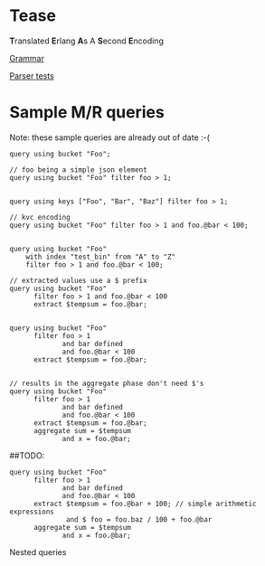 Tease
=====
**T**ranslated **E**rlang **A**s A **S**econd **E**ncoding

[Grammar](https://raw.github.com/metadave/tease/master/src/main/java/org/metadave/tease/Tease.g4)

[Parser tests](https://github.com/metadave/tease/blob/master/src/main/java/org/metadave/tease/Tease.java)

# Sample M/R queries

Note: these sample queries are already out of date :-(

```
query using bucket "Foo";

// foo being a simple json element
query using bucket "Foo" filter foo > 1;


query using keys ["Foo", "Bar", "Baz"] filter foo > 1;

// kvc encoding
query using bucket "Foo" filter foo > 1 and foo.@bar < 100;


query using bucket "Foo" 
    with index "test_bin" from "A" to "Z" 
    filter foo > 1 and foo.@bar < 100;

// extracted values use a $ prefix
query using bucket "Foo" 
      filter foo > 1 and foo.@bar < 100 
      extract $tempsum = foo.@bar;


query using bucket "Foo" 
      filter foo > 1 
             and bar defined 
             and foo.@bar < 100 
      extract $tempsum = foo.@bar;


// results in the aggregate phase don't need $'s
query using bucket "Foo" 
      filter foo > 1 
             and bar defined 
             and foo.@bar < 100 
      extract $tempsum = foo.@bar;
      aggregate sum = $tempsum 
             and x = foo.@bar;

```

##TODO:

```
query using bucket "Foo" 
      filter foo > 1 
             and bar defined 
             and foo.@bar < 100 
      extract $tempsum = foo.@bar + 100; // simple arithmetic expressions
			  and $ foo = foo.baz / 100 + foo.@bar
      aggregate sum = $tempsum 
             and x = foo.@bar;
```


Nested queries
